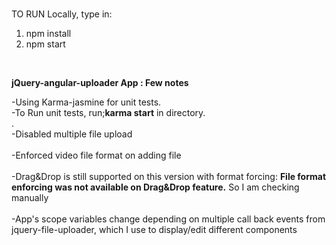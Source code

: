 #
TO RUN Locally, type in: <br/>
1) npm install
2) npm start

<br/>

<strong>jQuery-angular-uploader App : Few notes</strong><br/>

-Using Karma-jasmine for unit tests.<br/>
-To Run unit tests, run;<strong>karma start</strong> in directory.<br/>
.<br/>
-Disabled multiple file upload<br/>
<br/>
-Enforced video file format on adding file<br/>
<br/>
-Drag&Drop is still supported on this version with format forcing: <strong>File format enforcing was not available on Drag&Drop feature.</strong> So I am checking manually<br/>
<br/>
-App's scope variables change depending on multiple call back events from jquery-file-uploader, which I use to display/edit different components <br/>
<br/>
